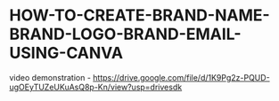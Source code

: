 # HOW-TO-CREATE-BRAND-NAME-BRAND-LOGO-BRAND-EMAIL-USING-CANVA

video demonstration -
https://drive.google.com/file/d/1K9Pg2z-PQUD-ugOEyTUZeUKuAsQ8p-Kn/view?usp=drivesdk
